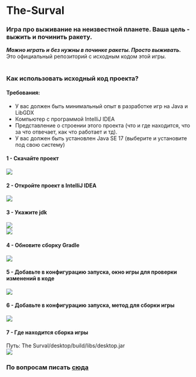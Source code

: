 # The-Surval
### Игра про выживание на неизвестной планете. Ваша цель - выжить и починить ракету.
***Можно играть и без нужны в починке ракеты. Просто выживать.***</br>
Это официальный репозиторий с исходным кодом этой игры.

#

### Как использовать исходный код проекта?
#### Требования:
- У вас должен быть минимальный опыт в разработке игр на Java и LibGDX</br>
- Компьютер с программой IntelliJ IDEA</br>
- Представление о строении этого проекта (что и где находится, что за что отвечает, как что работает и тд).</br>
- У вас должен быть установлен Java SE 17 (выберите и установите под свою систему)</br>

#### 1 - Скачайте проект
![](https://user-images.githubusercontent.com/103067811/222497667-650b4dd2-aa0b-438d-b74e-ce3af0009c65.png)

#### 2 - Откройте проект в IntelliJ IDEA
![](https://user-images.githubusercontent.com/103067811/222498754-3ac0c74b-a14b-400d-94e2-ab98ae2408f9.png)

#### 3 - Укажите jdk
![](https://user-images.githubusercontent.com/103067811/222498965-67f55bc4-d5b9-4e5f-933e-75e5800fe649.png)</br>
![](https://user-images.githubusercontent.com/103067811/222498986-e6dd447f-87f4-435b-8872-cc679ac27712.gif)

#### 4 - Обновите сборку Gradle
![](https://user-images.githubusercontent.com/103067811/222499697-9c907f19-d7b5-4845-b267-bf141b0b2601.gif)

#### 5 - Добавьте в конфигурацию запуска, окно игры для проверки изменений в коде
![](https://user-images.githubusercontent.com/103067811/222499853-ddaddaa8-210f-44ae-8ddc-053579c315f1.gif)

#### 6 - Добавьте в конфигурацию запуска, метод для сборки игры
![](https://user-images.githubusercontent.com/103067811/222500661-a2f0059c-76a0-4acc-9b2e-c4279d1dd765.gif)

#### 7 - Где находится сборка игры
Путь: The Surval/desktop/build/libs/desktop.jar</br>
![](https://user-images.githubusercontent.com/103067811/222500816-ef34d587-89eb-432e-a9c2-c41dc3eeb565.png)

### По вопросам писать [сюда](https://t.me/kukovdev)
